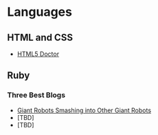 # Languages


## HTML and CSS

* [HTML5 Doctor](http://html5doctor.com/)



## Ruby

### Three Best Blogs

* [Giant Robots Smashing into Other Giant Robots](https://robots.thoughtbot.com/)
* [TBD]
* [TBD]